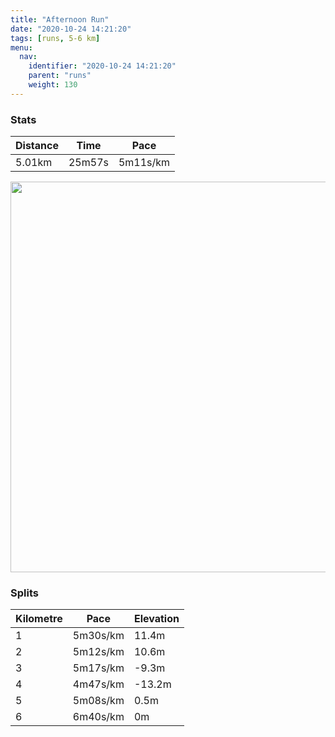 ```yaml
---
title: "Afternoon Run"
date: "2020-10-24 14:21:20"
tags: [runs, 5-6 km]
menu:
  nav:
    identifier: "2020-10-24 14:21:20"
    parent: "runs"
    weight: 130
---
```


### Stats

| Distance | Time | Pace |
|----------|------|------|
|5.01km|25m57s|5m11s/km|

<img src='https://maps.googleapis.com/maps/api/staticmap?maptype=terrain&path=enc:kkvdIh|qNg@_AKYQYI@QLYh@o@z@gArAQQMc@?_@H_@\m@POH]`@o@HYh@YNQH[TKLSJ[Dg@Ja@RQJUPUr@m@J]D[M[Fa@N[b@sA\o@r@w@v@g@NSLIVK^q@NSPOLYL_@NUP?RLP^Pr@RKp@}A`@mBTa@`@g@Ze@f@e@z@{ArAsBP_@HKLEL?D@NLXr@b@f@`@l@J^RZXz@`@f@NZv@zBz@hBTb@l@d@j@v@JFl@w@ZeAh@{@n@}@lBiDT]b@cA`B{EPMF@VN~@`Av@~@FNBVEj@Kb@GJOl@KTEXGRG`@@Lh@j@BFAZITQPQ`@a@v@Yx@a@fBOv@]lAK?QMG?Qb@]dB[pAM\MRWdBHdADZJTTXPPBDExBHjAFd@FvAEbAIdAYnBUpAEDE?_AWc@Eg@Um@Go@MQO]k@g@[WIe@EYISMU[a@YO@IFKNWv@INONKC[]Q[UMa@c@uAcBIIOIKQEDg@rAq@dCM|@g@|Bi@dBg@nACPN|@`@^Jb@JnBJbEDf@YxBEtAEd@QbAGNIHg@^i@x@e@\WLKD]BKAWIOBk@COBOHMPy@hCKHc@Wy@cAq@cASSa@g@QOe@aBEe@@_@Fe@Xq@Tw@PWFa@Ca@i@iCK[G[IgAMg@O_@Kw@Me@]aBUq@MkAUs@O_AYgAQeAEG]kDJc@FD@DP_@d@k@j@a@Vk@t@k@JBPVd@pAHNBL?TM^&key=AIzaSyBPVQ_iynBzLujdhfLzy8Z-5zczbktE55k&size=800x800&scale=2&markers=color:yellow|label:S|53.36774,-2.55445&markers=color:green|label:F|53.36774000000001,-2.5547700000000026' width='625' />

### Splits

| Kilometre | Pace | Elevation |
|------|------|-----------|
|1|5m30s/km|11.4m|
|2|5m12s/km|10.6m|
|3|5m17s/km|-9.3m|
|4|4m47s/km|-13.2m|
|5|5m08s/km|0.5m|
|6|6m40s/km|0m|

